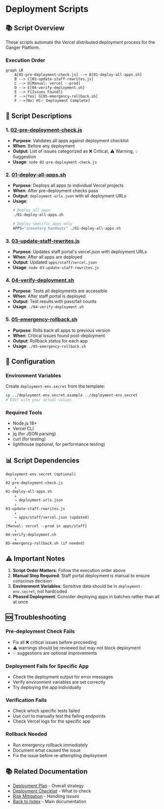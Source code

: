 # Deployment Scripts

## 📚 Script Overview

These scripts automate the Vercel distributed deployment process for the Ganger Platform.

### Execution Order

```mermaid
graph LR
    A[02-pre-deployment-check.js] --> B[01-deploy-all-apps.sh]
    B --> C[03-update-staff-rewrites.js]
    C --> D[Manual: vercel --prod]
    D --> E[04-verify-deployment.sh]
    E --> F{Issues Found?}
    F -->|Yes| G[05-emergency-rollback.sh]
    F -->|No| H[✅ Deployment Complete]
```

## 📝 Script Descriptions

### 1. **[02-pre-deployment-check.js](./02-pre-deployment-check.js)**
- **Purpose**: Validates all apps against deployment checklist
- **When**: Before any deployment
- **Output**: List of issues categorized as ❌ Critical, ⚠️ Warning, 💡 Suggestion
- **Usage**: `node 02-pre-deployment-check.js`

### 2. **[01-deploy-all-apps.sh](./01-deploy-all-apps.sh)**
- **Purpose**: Deploys all apps to individual Vercel projects
- **When**: After pre-deployment checks pass
- **Output**: `deployment-urls.json` with all deployment URLs
- **Usage**: 
  ```bash
  # Deploy all apps
  ./01-deploy-all-apps.sh
  
  # Deploy specific apps only
  APPS="inventory handouts" ./01-deploy-all-apps.sh
  ```

### 3. **[03-update-staff-rewrites.js](./03-update-staff-rewrites.js)**
- **Purpose**: Updates staff portal's vercel.json with deployment URLs
- **When**: After all apps are deployed
- **Output**: Updated `apps/staff/vercel.json`
- **Usage**: `node 03-update-staff-rewrites.js`

### 4. **[04-verify-deployment.sh](./04-verify-deployment.sh)**
- **Purpose**: Tests all deployments are accessible
- **When**: After staff portal is deployed
- **Output**: Test results with pass/fail counts
- **Usage**: `./04-verify-deployment.sh`

### 5. **[05-emergency-rollback.sh](./05-emergency-rollback.sh)**
- **Purpose**: Rolls back all apps to previous version
- **When**: Critical issues found post-deployment
- **Output**: Rollback status for each app
- **Usage**: `./05-emergency-rollback.sh`

## 🔧 Configuration

### Environment Variables
Create `deployment-env.secret` from the template:
```bash
cp ../deployment-env.secret.example ../deployment-env.secret
# Edit with your actual values
```

### Required Tools
- Node.js 18+
- Vercel CLI
- jq (for JSON parsing)
- curl (for testing)
- lighthouse (optional, for performance testing)

## 📊 Script Dependencies

```
deployment-env.secret (optional)
    ↓
02-pre-deployment-check.js
    ↓
01-deploy-all-apps.sh
    ↓
    → deployment-urls.json
    ↓
03-update-staff-rewrites.js
    ↓
    → apps/staff/vercel.json (updated)
    ↓
[Manual: vercel --prod in apps/staff]
    ↓
04-verify-deployment.sh
    ↓
05-emergency-rollback.sh (if needed)
```

## ⚠️ Important Notes

1. **Script Order Matters**: Follow the execution order above
2. **Manual Step Required**: Staff portal deployment is manual to ensure conscious decision
3. **Environment Variables**: Sensitive data should be in `deployment-env.secret`, not hardcoded
4. **Phased Deployment**: Consider deploying apps in batches rather than all at once

## 🆘 Troubleshooting

### Pre-deployment Check Fails
- Fix all ❌ critical issues before proceeding
- ⚠️ warnings should be reviewed but may not block deployment
- 💡 suggestions are optional improvements

### Deployment Fails for Specific App
- Check the deployment output for error messages
- Verify environment variables are set correctly
- Try deploying the app individually

### Verification Fails
- Check which specific tests failed
- Use curl to manually test the failing endpoints
- Check Vercel logs for the specific app

### Rollback Needed
- Run emergency rollback immediately
- Document what caused the issue
- Fix the issue before re-attempting deployment

## 📚 Related Documentation

- [Deployment Plan](../02-deployment-plan.md) - Overall strategy
- [Deployment Checklist](../03-deployment-checklist.md) - What to check
- [Risk Mitigation](../04-risk-mitigation.md) - Handling issues
- [Back to Index](../README.md) - Main documentation